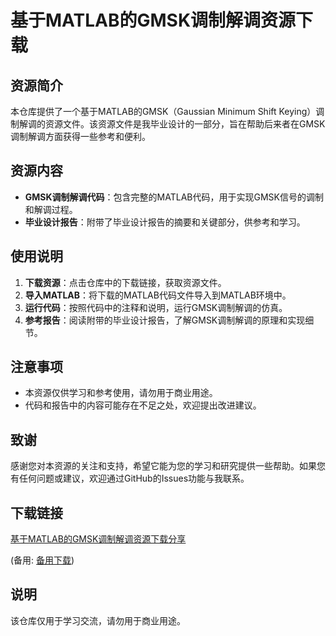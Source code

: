 # 基于MATLAB的GMSK调制解调资源下载

## 资源简介

本仓库提供了一个基于MATLAB的GMSK（Gaussian Minimum Shift Keying）调制解调的资源文件。该资源文件是我毕业设计的一部分，旨在帮助后来者在GMSK调制解调方面获得一些参考和便利。

## 资源内容

- **GMSK调制解调代码**：包含完整的MATLAB代码，用于实现GMSK信号的调制和解调过程。
- **毕业设计报告**：附带了毕业设计报告的摘要和关键部分，供参考和学习。

## 使用说明

1. **下载资源**：点击仓库中的下载链接，获取资源文件。
2. **导入MATLAB**：将下载的MATLAB代码文件导入到MATLAB环境中。
3. **运行代码**：按照代码中的注释和说明，运行GMSK调制解调的仿真。
4. **参考报告**：阅读附带的毕业设计报告，了解GMSK调制解调的原理和实现细节。

## 注意事项

- 本资源仅供学习和参考使用，请勿用于商业用途。
- 代码和报告中的内容可能存在不足之处，欢迎提出改进建议。

## 致谢

感谢您对本资源的关注和支持，希望它能为您的学习和研究提供一些帮助。如果您有任何问题或建议，欢迎通过GitHub的Issues功能与我联系。

## 下载链接
[基于MATLAB的GMSK调制解调资源下载分享](https://pan.quark.cn/s/afbc01fcb04e) 

(备用: [备用下载](https://pan.baidu.com/s/1M68YeMvil64QLKmv51ZIgA?pwd=1234))

## 说明

该仓库仅用于学习交流，请勿用于商业用途。
